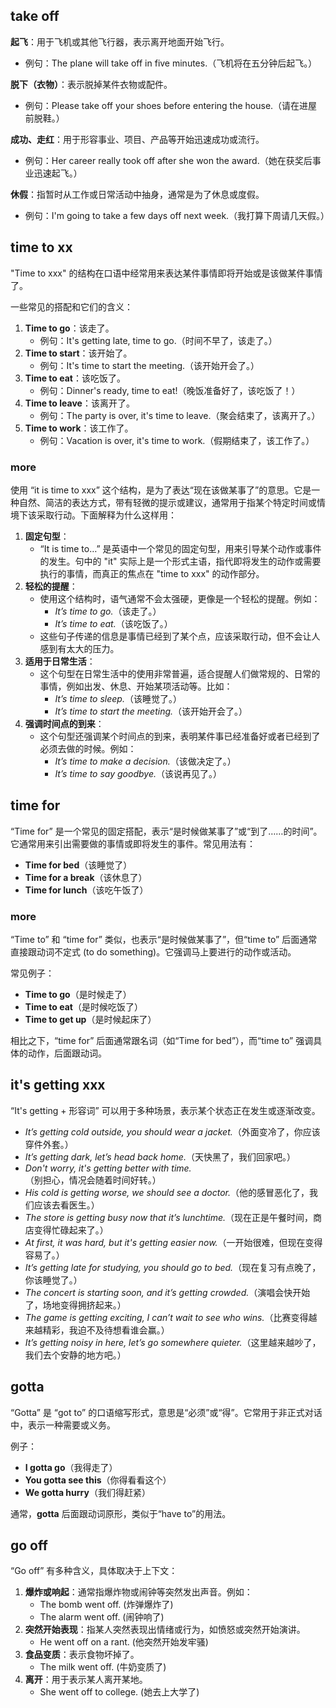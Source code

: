 ## take off

**起飞**：用于飞机或其他飞行器，表示离开地面开始飞行。

- 例句：The plane will take off in five minutes.（飞机将在五分钟后起飞。）

**脱下（衣物）**：表示脱掉某件衣物或配件。

- 例句：Please take off your shoes before entering the house.（请在进屋前脱鞋。）

**成功、走红**：用于形容事业、项目、产品等开始迅速成功或流行。

- 例句：Her career really took off after she won the award.（她在获奖后事业迅速起飞。）

**休假**：指暂时从工作或日常活动中抽身，通常是为了休息或度假。

- 例句：I'm going to take a few days off next week.（我打算下周请几天假。）

## time to xx

"Time to xxx" 的结构在口语中经常用来表达某件事情即将开始或是该做某件事情了。

一些常见的搭配和它们的含义：

1. **Time to go**：该走了。
   - 例句：It's getting late, time to go.（时间不早了，该走了。）
2. **Time to start**：该开始了。
   - 例句：It's time to start the meeting.（该开始开会了。）
3. **Time to eat**：该吃饭了。
   - 例句：Dinner's ready, time to eat!（晚饭准备好了，该吃饭了！）
4. **Time to leave**：该离开了。
   - 例句：The party is over, it's time to leave.（聚会结束了，该离开了。）
5. **Time to work**：该工作了。
   - 例句：Vacation is over, it's time to work.（假期结束了，该工作了。）

### more

使用 “it is time to xxx” 这个结构，是为了表达“现在该做某事了”的意思。它是一种自然、简洁的表达方式，带有轻微的提示或建议，通常用于指某个特定时间或情境下该采取行动。下面解释为什么这样用：

1. **固定句型**：
   - “It is time to…” 是英语中一个常见的固定句型，用来引导某个动作或事件的发生。句中的 "it" 实际上是一个形式主语，指代即将发生的动作或需要执行的事情，而真正的焦点在 "time to xxx" 的动作部分。
2. **轻松的提醒**：
   - 使用这个结构时，语气通常不会太强硬，更像是一个轻松的提醒。例如：
     - *It’s time to go.*（该走了。）
     - *It’s time to eat.*（该吃饭了。）
   - 这些句子传递的信息是事情已经到了某个点，应该采取行动，但不会让人感到有太大的压力。
3. **适用于日常生活**：
   - 这个句型在日常生活中的使用非常普遍，适合提醒人们做常规的、日常的事情，例如出发、休息、开始某项活动等。比如：
     - *It’s time to sleep.*（该睡觉了。）
     - *It’s time to start the meeting.*（该开始开会了。）
4. **强调时间点的到来**：
   - 这个句型还强调某个时间点的到来，表明某件事已经准备好或者已经到了必须去做的时候。例如：
     - *It’s time to make a decision.*（该做决定了。）
     - *It’s time to say goodbye.*（该说再见了。）

## time for

“Time for” 是一个常见的固定搭配，表示“是时候做某事了”或“到了……的时间”。它通常用来引出需要做的事情或即将发生的事件。常见用法有：

- **Time for bed**（该睡觉了）
- **Time for a break**（该休息了）
- **Time for lunch**（该吃午饭了）

### more

“Time to” 和 “time for” 类似，也表示“是时候做某事了”，但“time to” 后面通常直接跟动词不定式 (to do something)。它强调马上要进行的动作或活动。

常见例子：

- **Time to go**（是时候走了）
- **Time to eat**（是时候吃饭了）
- **Time to get up**（是时候起床了）

相比之下，“time for” 后面通常跟名词（如“Time for bed”），而“time to” 强调具体的动作，后面跟动词。

## it's getting xxx

“It's getting + 形容词” 可以用于多种场景，表示某个状态正在发生或逐渐改变。

- *It’s getting cold outside, you should wear a jacket.*（外面变冷了，你应该穿件外套。）
- *It’s getting dark, let’s head back home.*（天快黑了，我们回家吧。）
- *Don't worry, it's getting better with time.*（别担心，情况会随着时间好转。）
- *His cold is getting worse, we should see a doctor.*（他的感冒恶化了，我们应该去看医生。）
- *The store is getting busy now that it’s lunchtime.*（现在正是午餐时间，商店变得忙碌起来了。）
- *At first, it was hard, but it's getting easier now.*（一开始很难，但现在变得容易了。）
- *It’s getting late for studying, you should go to bed.*（现在复习有点晚了，你该睡觉了。）
- *The concert is starting soon, and it’s getting crowded.*（演唱会快开始了，场地变得拥挤起来。）
- *The game is getting exciting, I can’t wait to see who wins.*（比赛变得越来越精彩，我迫不及待想看谁会赢。）
- *It’s getting noisy in here, let’s go somewhere quieter.*（这里越来越吵了，我们去个安静的地方吧。）

## gotta

“Gotta” 是 “got to” 的口语缩写形式，意思是“必须”或“得”。它常用于非正式对话中，表示一种需要或义务。

例子：

- **I gotta go**（我得走了）
- **You gotta see this**（你得看看这个）
- **We gotta hurry**（我们得赶紧）

通常，**gotta** 后面跟动词原形，类似于“have to”的用法。

## go off

“Go off” 有多种含义，具体取决于上下文：

1. **爆炸或响起**：通常指爆炸物或闹钟等突然发出声音。例如：
   - The bomb went off. (炸弹爆炸了)
   - The alarm went off. (闹钟响了)
2. **突然开始表现**：指某人突然表现出情绪或行为，如愤怒或突然开始演讲。
   - He went off on a rant. (他突然开始发牢骚)
3. **食品变质**：表示食物坏掉了。
   - The milk went off. (牛奶变质了)
4. **离开**：用于表示某人离开某地。
   - She went off to college. (她去上大学了)